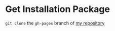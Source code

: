 # Get Installation Package

`git clone` the `gh-pages` branch of [my repository](https://github.com/githubutilities/HoRNDIS/tree/gh-pages)